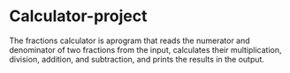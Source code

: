# Calculator-project
The fractions calculator is aprogram that reads the numerator and denominator of two fractions from the input, calculates their multiplication, division, addition, and subtraction, and prints the results in the output.
